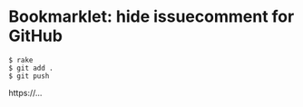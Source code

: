 Bookmarklet: hide issuecomment for GitHub
=========================================

```
$ rake
$ git add .
$ git push
```

https://...
